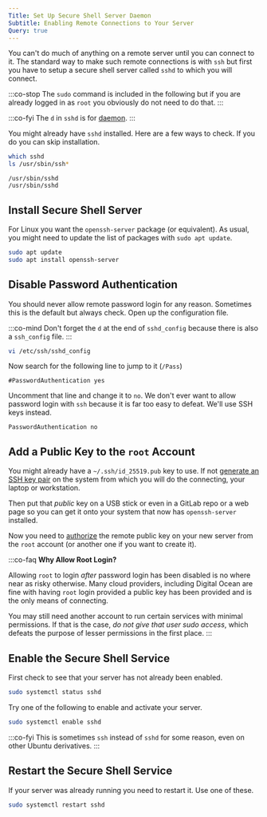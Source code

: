 ```yaml
---
Title: Set Up Secure Shell Server Daemon
Subtitle: Enabling Remote Connections to Your Server
Query: true
---
```


You can't do much of anything on a remote server until you can connect to it. The standard way to make such remote connections is with `ssh` but first you have to setup a secure shell server called `sshd` to which you will connect.

:::co-stop
The `sudo` command is included in the following but if you are already logged in as `root` you obviously do not need to do that.
:::

:::co-fyi
The `d` in `sshd` is for [daemon](/what/daemon/).
:::

You might already have `sshd` installed. Here are a few ways to check. If you do you can skip installation.

```sh
which sshd
ls /usr/sbin/ssh*
```

```{.out}
/usr/sbin/sshd
/usr/sbin/sshd
```

## Install Secure Shell Server

For Linux you want the `openssh-server` package (or equivalent). As usual, you might need to update the list of packages with `sudo apt update`.

```sh
sudo apt update
sudo apt install openssh-server
```

## Disable Password Authentication

You should never allow remote password login for any reason. Sometimes this is the default but always check. Open up the configuration file.

:::co-mind
Don't forget the `d` at the end of `sshd_config` because there is also a `ssh_config` file.
:::

```sh
vi /etc/ssh/sshd_config
```

Now search for the following line to jump to it (`/Pass`)

```sshd_config
#PasswordAuthentication yes
```

Uncomment that line and change it to `no`. We don't ever want to allow password login with `ssh` because it is far too easy to defeat. We'll use SSH keys instead.

```sshd_config
PasswordAuthentication no
```

## Add a Public Key to the `root` Account

You might already have a `~/.ssh/id_25519.pub` key to use. If not [generate an SSH key pair](/tools/ssh/tasks/keygen/) on the system from which you will do the connecting, your laptop or workstation.

Then put that *public* key on a USB stick or even in a GitLab repo or a web page so you can get it onto your system that now has `openssh-server` installed.

Now you need to [authorize](/services/sshd/tasks/authpub/) the remote public key on your new server from the `root` account (or another one if you want to create it).

:::co-faq
**Why Allow Root Login?**

Allowing `root` to login *after* password login has been disabled is no where near as risky otherwise. Many cloud providers, including Digital Ocean are fine with having `root` login provided a public key has been provided and is the only means of connecting.

You may still need another account to run certain services with minimal permissions. If that is the case, *do not give that user sudo access*, which defeats the purpose of lesser permissions in the first place.
:::

## Enable the Secure Shell Service

First check to see that your server has not already been enabled.

```sh
sudo systemctl status sshd
```

Try one of the following to enable and activate your server.

```sh
sudo systemctl enable sshd
```

:::co-fyi
This is sometimes `ssh` instead of `sshd` for some reason, even on other Ubuntu derivatives.
:::

## Restart the Secure Shell Service

If your server was already running you need to restart it. Use one of these. 

```sh
sudo systemctl restart sshd
```


